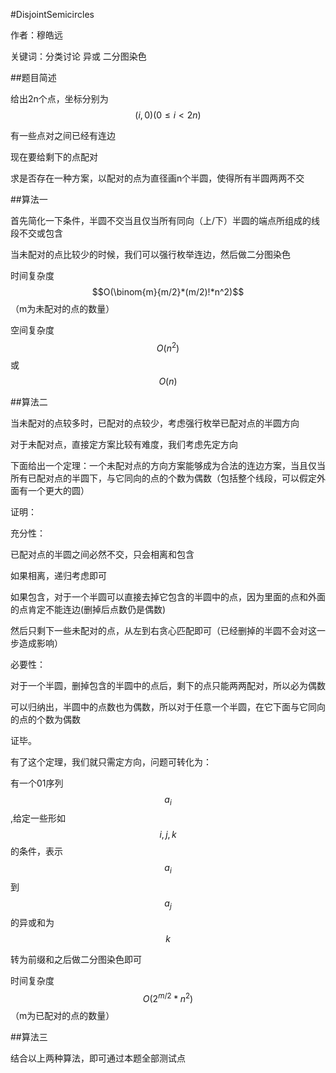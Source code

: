 #DisjointSemicircles

作者：穆皓远

关键词：分类讨论 异或 二分图染色

##题目简述

给出2n个点，坐标分别为$$(i,0)(0\le i<2n)$$

有一些点对之间已经有连边

现在要给剩下的点配对

求是否存在一种方案，以配对的点为直径画n个半圆，使得所有半圆两两不交

##算法一

首先简化一下条件，半圆不交当且仅当所有同向（上/下）半圆的端点所组成的线段不交或包含

当未配对的点比较少的时候，我们可以强行枚举连边，然后做二分图染色

时间复杂度$$O(\binom{m}{m/2}*(m/2)!*n^2)$$（m为未配对的点的数量）

空间复杂度$$O(n^2)$$或$$O(n)$$

##算法二

当未配对的点较多时，已配对的点较少，考虑强行枚举已配对点的半圆方向

对于未配对点，直接定方案比较有难度，我们考虑先定方向

下面给出一个定理：一个未配对点的方向方案能够成为合法的连边方案，当且仅当所有已配对点的半圆下，与它同向的点的个数为偶数（包括整个线段，可以假定外面有一个更大的圆）

证明：

充分性：

已配对点的半圆之间必然不交，只会相离和包含

如果相离，递归考虑即可

如果包含，对于一个半圆可以直接去掉它包含的半圆中的点，因为里面的点和外面的点肯定不能连边(删掉后点数仍是偶数)

然后只剩下一些未配对的点，从左到右贪心匹配即可（已经删掉的半圆不会对这一步造成影响）

必要性：

对于一个半圆，删掉包含的半圆中的点后，剩下的点只能两两配对，所以必为偶数

可以归纳出，半圆中的点数也为偶数，所以对于任意一个半圆，在它下面与它同向的点的个数为偶数

证毕。

有了这个定理，我们就只需定方向，问题可转化为：

有一个01序列$$a_i$$,给定一些形如$$i,j,k$$的条件，表示$$a_i$$到$$a_j$$的异或和为$$k$$

转为前缀和之后做二分图染色即可

时间复杂度$$O(2^{m/2}*n^2)$$（m为已配对的点的数量）

##算法三

结合以上两种算法，即可通过本题全部测试点